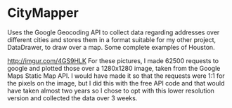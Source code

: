 # CityMapper
Uses the Google Geocoding API to collect data regarding addresses over different cities and stores them in a format suitable for my other project, DataDrawer, to draw over a map. Some complete examples of Houston.

http://imgur.com/4GS9HLK
For these pictures, I made 62500 requests to google and plotted those over a 1280x1280 image, taken from the Google Maps Static Map API. I would have made it so that the requests were 1:1 for the pixels on the image, but I did this with the free API code and that would have taken almost two years so I chose to opt with this lower resolution version and collected the data over 3 weeks.
